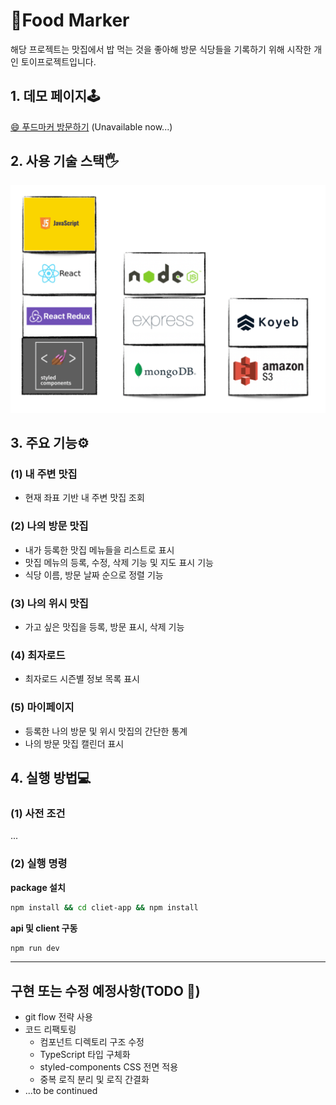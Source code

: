 # 🍗Food Marker

해당 프로젝트는 맛집에서 밥 먹는 것을 좋아해 방문 식당들을 기록하기 위해 시작한 개인 토이프로젝트입니다.

## 1. 데모 페이지🕹️

<a href="https://food-marker-yeomkyeorae.koyeb.app/" target="_blank">😄 푸드마커 방문하기</a> (Unavailable now...)

## 2. 사용 기술 스택🖐

![기술 스택](./readme-images/skill_stack.png)

## 3. 주요 기능⚙️

### (1) 내 주변 맛집

- 현재 좌표 기반 내 주변 맛집 조회

### (2) 나의 방문 맛집

- 내가 등록한 맛집 메뉴들을 리스트로 표시
- 맛집 메뉴의 등록, 수정, 삭제 기능 및 지도 표시 기능
- 식당 이름, 방문 날짜 순으로 정렬 기능

### (3) 나의 위시 맛집

- 가고 싶은 맛집을 등록, 방문 표시, 삭제 기능

### (4) 최자로드

- 최자로드 시즌별 정보 목록 표시

### (5) 마이페이지

- 등록한 나의 방문 및 위시 맛집의 간단한 통계
- 나의 방문 맛집 캘린더 표시

## 4. 실행 방법💻

### (1) 사전 조건

...

### (2) 실행 명령

<b>package 설치</b>

```bash
npm install && cd cliet-app && npm install
```

<b>api 및 client 구동</b>

```bash
npm run dev
```

<hr>

## 구현 또는 수정 예정사항(TODO 📆)
- git flow 전략 사용
- 코드 리팩토링
  - 컴포넌트 디렉토리 구조 수정
  - TypeScript 타입 구체화
  - styled-components CSS 전면 적용
  - 중복 로직 분리 및 로직 간결화
- ...to be continued
